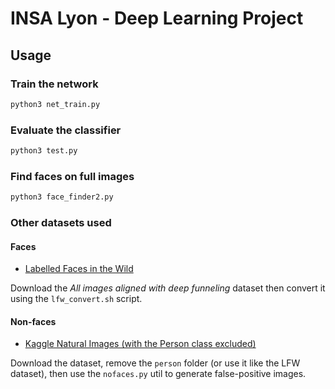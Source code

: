 # INSA Lyon - Deep Learning Project

## Usage

### Train the network

```sh
python3 net_train.py
```

### Evaluate the classifier

```sh
python3 test.py
```

### Find faces on full images

```sh
python3 face_finder2.py
```

### Other datasets used

#### Faces

-   [Labelled Faces in the Wild](http://vis-www.cs.umass.edu/lfw/#download)

Download the _All images aligned with deep funneling_ dataset then convert it using the `lfw_convert.sh` script.

#### Non-faces

-   [Kaggle Natural Images (with the Person class excluded)](https://www.kaggle.com/prasunroy/natural-images)

Download the dataset, remove the `person` folder (or use it like the LFW dataset), then use the `nofaces.py` util to generate false-positive images.
